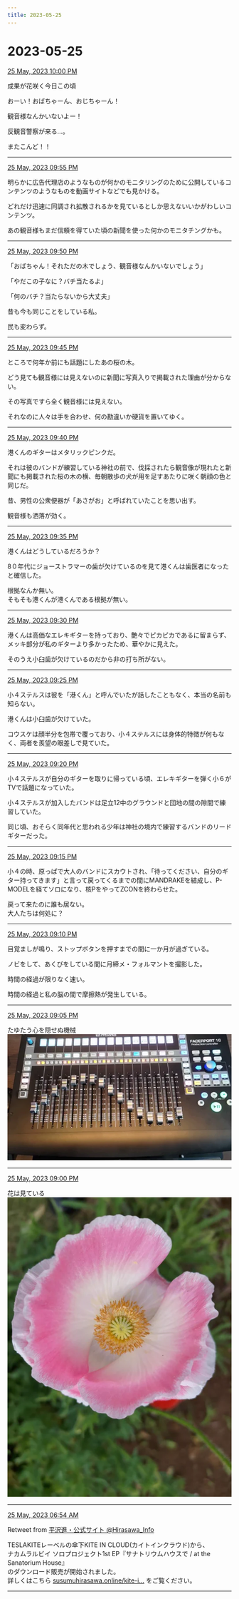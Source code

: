 ```yaml
---
title: 2023-05-25
---
```

# 2023-05-25

[25 May, 2023 10:00 PM](https://twitter.com/hirasawa/status/1661718768261922817#m)

成果が花咲く今日この頃  
  
おーい！おばちゃーん、おじちゃーん！  
  
観音様なんかいないよー！  
  
反観音警察が来る…。  
  
またこんど！！

---

[25 May, 2023 09:55 PM](https://twitter.com/hirasawa/status/1661717501468868614#m)

明らかに広告代理店のようなものが何かのモニタリングのために公開しているコンテンツのようなものを動画サイトなどでも見かける。  
  
どれだけ迅速に同調され拡散されるかを見ているとしか思えないいかがわしいコンテンツ。  
  
あの観音様もまだ信頼を得ていた頃の新聞を使った何かのモニタチングかも。

---

[25 May, 2023 09:50 PM](https://twitter.com/hirasawa/status/1661716243294871552#m)

「おばちゃん！それただの木でしょう、観音様なんかいないでしょう」  
  
「やだこの子なに？バチ当たるよ」  
  
「何のバチ？当たらないから大丈夫」  
  
昔も今も同じことをしている私。  
  
民も変わらず。

---

[25 May, 2023 09:45 PM](https://twitter.com/hirasawa/status/1661714985318514688#m)

ところで何年か前にも話題にしたあの桜の木。  
  
どう見ても観音様には見えないのに新聞に写真入りで掲載された理由が分からない。  
  
その写真ですら全く観音様には見えない。  
  
それなのに人々は手を合わせ、何の勘違いか硬貨を置いてゆく。

---

[25 May, 2023 09:40 PM](https://twitter.com/hirasawa/status/1661713726591111176#m)

港くんのギターはメタリックピンクだ。  
  
それは彼のバンドが練習している神社の前で、伐採されたら観音像が現れたと新聞にも掲載された桜の木の横、毎朝散歩の犬が用を足すあたりに咲く朝顔の色と同じだ。  
  
昔、男性の公衆便器が「あさがお」と呼ばれていたことを思い出す。  
  
観音様も洒落が効く。

---

[25 May, 2023 09:35 PM](https://twitter.com/hirasawa/status/1661712468425449473#m)

港くんはどうしているだろうか？  
  
8０年代にジョーストラマーの歯が欠けているのを見て港くんは歯医者になったと確信した。  
  
根拠なんか無い。  
そもそも港くんが港くんである根拠が無い。

---

[25 May, 2023 09:30 PM](https://twitter.com/hirasawa/status/1661711211602296841#m)

港くんは高価なエレキギターを持っており、艶々でピカピカであるに留まらず、メッキ部分が私のギターより多かったため、華やかに見えた。  
  
そのうえ小臼歯が欠けているのだから非の打ち所がない。

---

[25 May, 2023 09:25 PM](https://twitter.com/hirasawa/status/1661709951729844228#m)

小４ステルスは彼を「港くん」と呼んでいたが話したこともなく、本当の名前も知らない。  
  
港くんは小臼歯が欠けていた。  
  
コウスケは顔半分を包帯で覆っており、小４ステルスには身体的特徴が何もなく、両者を羨望の眼差しで見ていた。

---

[25 May, 2023 09:20 PM](https://twitter.com/hirasawa/status/1661708693832970240#m)

小４ステルスが自分のギターを取りに帰っている頃、エレキギターを弾く小６がTVで話題になっていた。  
  
小４ステルスが加入したバンドは足立12中のグラウンドと団地の間の隙間で練習していた。  
  
同じ頃、おそらく同年代と思われる少年は神社の境内で練習するバンドのリードギターだった。

---

[25 May, 2023 09:15 PM](https://twitter.com/hirasawa/status/1661707435382566915#m)

小４の時、原っぱで大人のバンドにスカウトされ、「待ってください、自分のギター持ってきます」と言って戻ってくるまでの間にMANDRAKEを結成し、P-MODELを経てソロになり、核PをやってZCONを終わらせた。  
  
戻って来たのに誰も居ない。  
大人たちは何処に？

---

[25 May, 2023 09:10 PM](https://twitter.com/hirasawa/status/1661706177213001728#m)

目覚ましが鳴り、ストップボタンを押すまでの間に一か月が過ぎている。  
  
ノビをして、あくびをしている間に月締メ・フォルマントを撮影した。  
  
時間の経過が限りなく速い。  
  
時間の経過と私の脳の間で摩擦熱が発生している。

---

[25 May, 2023 09:05 PM](https://twitter.com/hirasawa/status/1661704919278321664#m)

たゆたう心を隠せぬ機械
![image](images/2023-05-25-12-0.png)

---

[25 May, 2023 09:00 PM](https://twitter.com/hirasawa/status/1661703661461082112#m)

花は見ている
![image](images/2023-05-25-13-0.png)

---

[25 May, 2023 06:54 AM](https://twitter.com/Hirasawa_Info/status/1661490856707366913#m)

Retweet from [平沢進・公式サイト @Hirasawa_Info](https://twitter.com/Hirasawa_Info)

TESLAKITEレーベルの傘下KITE IN CLOUD(カイトインクラウド)から、  
ナカムラルビイ ソロプロジェクト1st EP『サナトリウムハウスで / at the Sanatorium House』  
のダウンロード販売が開始されました。  
詳しくはこちら <a href="https://susumuhirasawa.online/kite-in-cloud">susumuhirasawa.online/kite-i…</a> をご覧ください。

---

